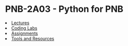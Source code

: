 <H1>PNB-2A03 - Python for PNB</H1>

<li><a href="https://drfeinberg.github.io/PNB-2A03/lectures.html" target="_blank">Lectures</a></li>
<li><a href="https://drfeinberg.github.io/PNB-2A03/codinglabs.html" target="_blank">Coding Labs</a></li>
<li><a href="https://drfeinberg.github.io/PNB-2A03/assignments.html" target="_blank">Assignments</a></li>
<li><a href="https://drfeinberg.github.io/PNB-2AA03/ToolsAndResources.html" target="_blank">Tools and Resources</a></li>
